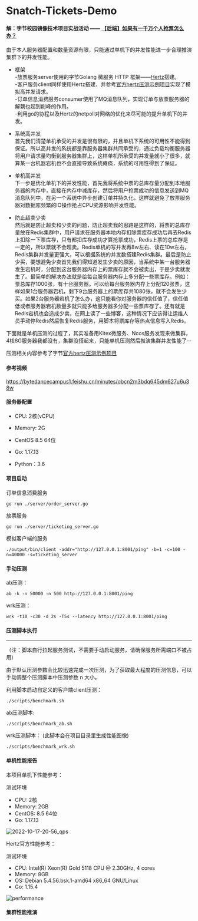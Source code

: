 # Snatch-Tickets-Demo

#### 解：字节校园镜像技术项目实战活动 —— [【后端】如果有一千万个人抢票怎么办？](https://bytedancecampus1.feishu.cn/docx/doxcnmevBUDWUE9egG6pSBaoVKf)  



由于本人服务器配置和数量资源有限，只能通过单机下的并发性能进一步合理推演集群下的并发性能。

- 框架  
-放票服务server使用的字节Golang 微服务 HTTP 框架——[Hertz](https://www.cloudwego.io/zh/docs/hertz/)搭建。  
-客户服务client同样使用Hertz搭建，并参考[官方hertz压测示例项目](https://github.com/cloudwego/hertz-benchmark)实现了模拟高并发请求。    
-订单信息消费服务consumer使用了MQ消息队列，实现订单与放票服务器的解耦也起到削峰的作用。  
-利用go的协程以及Hertz的netpoll对网络的优化来尽可能的提升单机下的并发。

- 系统高并发  
首先我们清楚单机承受的并发是很有限的，并且单机下系统的可用性不能得到保证。所以高并发的系统都是靠服务器集群共同承受的，通过负载均衡服务器将用户请求量均衡到服务器集群上，这样单机所承受的并发量就小了很多，就算某一台机器宕机也不会直接导致系统瘫痪，系统的可用性得到了保证。  
- 单机高并发  
下一步是优化单机下的并发性能，首先我将系统中票的总库存量分配到本地服务器的内存中，直接在内存中减库存，然后将用户抢票成功的信息发送到MQ消息队列中，在另一个系统中异步创建订单并持久化，这样就避免了放票服务器对数据库频繁的IO操作抢占CPU资源影响并发性能。  
- 防止超卖少卖  
然后就是防止超卖和少卖的问题，防止超卖我的思路是这样的，将票的总库存量放在Redis集群中，用户请求在服务器本地内存扣除票库存成功后再去Redis上扣除一下票库存，只有都扣库存成功才算抢票成功，Redis上票的总库存是一定的，所以票就不会超卖。Redis单机的写并发再8w左右、读在10w左右，Redis集群并发量更强大，可以根据系统的并发数搭建Redis集群。最后是防止少买，要想避免少卖首先我们得知道发生少卖的原因，当系统中某一台服务器发生宕机时，分配到这台服务器内存上的票库存就不会被卖出，于是少卖就发生了。最简单的解决办法就是给每台服务器内存上多分配一些票库存。例如：票总库存1000张，有十台服务器。可以给每台服务器内存上分配120张票，这样如果1台服务器宕机，剩下9台服务器上的票库存共1080张，就不会发生少买。如果2台服务器宕机了怎么办，这只能看你对服务器的信任值了，信任值低或者服务器宕机数量多就只能多给服务器多分配一些票库存了。还有就是Redis宕机也会造成少卖，在网上读了一些博客，这种情况下应该得让运维人员手动停Redis然后恢复Redis服务，用脚本将票库存等热点信息写入Redis。





下面就是单机压测的过程了，其实准备用Kitex微服务、Ncos服务发现来做集群，4核8G服务器我都没有，集群没搭起来，只能单机压测然后推演集群并发性能了--  

压测相关内容参考了字节[官方hertz压测示例项目](https://github.com/cloudwego/hertz-benchmark)


#### 参考视频

https://bytedancecampus1.feishu.cn/minutes/obcn2m3bdq645dm627u6u38w



#### 服务器配置

- CPU: 2核(vCPU)

- Memory:  2G

- CentOS 8.5 64位

- Go: 1.17.13

- Python：3.6

  

#### 项目启动



订单信息消费服务

```
go run ./server/order_server.go
```

放票服务

```
go run ./server/ticketing_server.go
```

模拟客户端的服务

```
./output/bin/client -addr="http://127.0.0.1:8001/ping" -b=1 -c=100 -n=40000 -s=ticketing_server
```


#### 手动压测

ab压测：

```
ab -k -n 50000 -n 500 http://127.0.0.1:8001/ping
```

wrk压测：

```
wrk -t10 -c30 -d 2s -T5s --latency http://127.0.0.1:8001/ping
```



#### 压测脚本执行  

****

（注：脚本自行拉起服务测试，不需要手动启动服务，请确保服务所需端口不被占用）

由于默认压测参数会比较迅速完成一次压测，为了获取最大程度的压测信息，可以手动调整个压测脚本中压测参数 n 大小。

利用脚本启动自定义的客户端client压测：

```
./scripts/benchmark.sh
```

ab压测脚本:

```
./scripts/benchmark_ab.sh
```

wrk压测脚本： (此脚本会在项目目录里生成性能图像)

```
./scripts/benchmark_wrk.sh
```




#### 单机性能报告

本项目单机下性能参考：

测试环境[ ](https://www.cloudwego.io/zh/docs/kitex/overview/#测试环境)

- CPU: 2核
- Memory: 2GB
- CentOS: 8.5 64位
- Go: 1.17.13

![2022-10-17-20-56_qps](https://vkceyugu.cdn.bspapp.com/VKCEYUGU-3e606520-77f6-4d4b-9877-c12b9367d54c/7456ab43-68f7-4b22-b261-3c7fa8dc26fd.png)



Hertz官方性能参考：

测试环境[ ](https://www.cloudwego.io/zh/docs/kitex/overview/#测试环境)

- CPU: Intel(R) Xeon(R) Gold 5118 CPU @ 2.30GHz, 4 cores
- Memory: 8GB
- OS: Debian 5.4.56.bsk.1-amd64 x86_64 GNU/Linux
- Go: 1.15.4

![performance](https://vkceyugu.cdn.bspapp.com/VKCEYUGU-3e606520-77f6-4d4b-9877-c12b9367d54c/3f8d58fa-dee7-4ca9-8b09-1760accb33c8.png)



#### 集群性能推演

